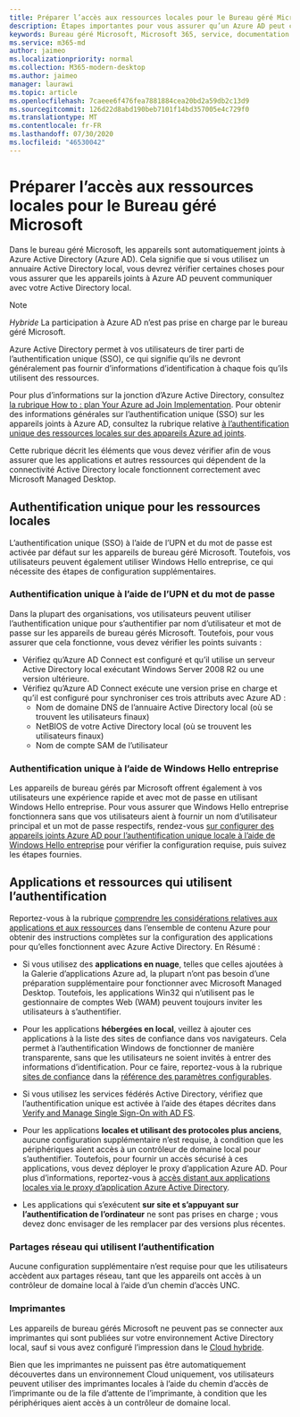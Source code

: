 ```yaml
---
title: Préparer l’accès aux ressources locales pour le Bureau géré Microsoft
description: Étapes importantes pour vous assurer qu’un Azure AD peut communiquer avec AD sur site pour fournir l’authentification
keywords: Bureau géré Microsoft, Microsoft 365, service, documentation
ms.service: m365-md
author: jaimeo
ms.localizationpriority: normal
ms.collection: M365-modern-desktop
ms.author: jaimeo
manager: laurawi
ms.topic: article
ms.openlocfilehash: 7caeee6f476fea7881884cea20bd2a59db2c13d9
ms.sourcegitcommit: 126d22d8abd190beb7101f14bd357005e4c729f0
ms.translationtype: MT
ms.contentlocale: fr-FR
ms.lasthandoff: 07/30/2020
ms.locfileid: "46530042"
---
```

#  <a name="prepare-on-premises-resources-access-for-microsoft-managed-desktop"></a>Préparer l’accès aux ressources locales pour le Bureau géré Microsoft

Dans le bureau géré Microsoft, les appareils sont automatiquement joints à Azure Active Directory (Azure AD). Cela signifie que si vous utilisez un annuaire Active Directory local, vous devrez vérifier certaines choses pour vous assurer que les appareils joints à Azure AD peuvent communiquer avec votre Active Directory local. 

> [!NOTE]  
> *Hybride* La participation à Azure AD n’est pas prise en charge par le bureau géré Microsoft.

Azure Active Directory permet à vos utilisateurs de tirer parti de l’authentification unique (SSO), ce qui signifie qu’ils ne devront généralement pas fournir d’informations d’identification à chaque fois qu’ils utilisent des ressources.

Pour plus d’informations sur la jonction d’Azure Active Directory, consultez [la rubrique How to : plan Your Azure ad Join Implementation](https://docs.microsoft.com/azure/active-directory/devices/azureadjoin-plan). Pour obtenir des informations générales sur l’authentification unique (SSO) sur les appareils joints à Azure AD, consultez la rubrique relative [à l’authentification unique des ressources locales sur des appareils Azure ad joints](https://docs.microsoft.com/azure/active-directory/devices/azuread-join-sso#how-it-works).


Cette rubrique décrit les éléments que vous devez vérifier afin de vous assurer que les applications et autres ressources qui dépendent de la connectivité Active Directory locale fonctionnent correctement avec Microsoft Managed Desktop.


## <a name="single-sign-on-for-on-premises-resources"></a>Authentification unique pour les ressources locales

L’authentification unique (SSO) à l’aide de l’UPN et du mot de passe est activée par défaut sur les appareils de bureau géré Microsoft. Toutefois, vos utilisateurs peuvent également utiliser Windows Hello entreprise, ce qui nécessite des étapes de configuration supplémentaires. 

### <a name="single-sign-on-by-using-upn-and-password"></a>Authentification unique à l’aide de l’UPN et du mot de passe

Dans la plupart des organisations, vos utilisateurs peuvent utiliser l’authentification unique pour s’authentifier par nom d’utilisateur et mot de passe sur les appareils de bureau gérés Microsoft. Toutefois, pour vous assurer que cela fonctionne, vous devez vérifier les points suivants :

- Vérifiez qu’Azure AD Connect est configuré et qu’il utilise un serveur Active Directory local exécutant Windows Server 2008 R2 ou une version ultérieure.
- Vérifiez qu’Azure AD Connect exécute une version prise en charge et qu’il est configuré pour synchroniser ces trois attributs avec Azure AD : 
    - Nom de domaine DNS de l’annuaire Active Directory local (où se trouvent les utilisateurs finaux)
    - NetBIOS de votre Active Directory local (où se trouvent les utilisateurs finaux)
    - Nom de compte SAM de l’utilisateur


### <a name="single-sign-on-by-using-windows-hello-for-business"></a>Authentification unique à l’aide de Windows Hello entreprise

Les appareils de bureau gérés par Microsoft offrent également à vos utilisateurs une expérience rapide et avec mot de passe en utilisant Windows Hello entreprise. Pour vous assurer que Windows Hello entreprise fonctionnera sans que vos utilisateurs aient à fournir un nom d’utilisateur principal et un mot de passe respectifs, rendez-vous [sur configurer des appareils joints Azure AD pour l’authentification unique locale à l’aide de Windows Hello entreprise](https://docs.microsoft.com/windows/security/identity-protection/hello-for-business/hello-hybrid-aadj-sso-base) pour vérifier la configuration requise, puis suivez les étapes fournies.


## <a name="apps-and-resources-that-use-authentication"></a>Applications et ressources qui utilisent l’authentification

Reportez-vous à la rubrique [comprendre les considérations relatives aux applications et aux ressources](https://docs.microsoft.com/azure/active-directory/devices/azureadjoin-plan#understand-considerations-for-applications-and-resources) dans l’ensemble de contenu Azure pour obtenir des instructions complètes sur la configuration des applications pour qu’elles fonctionnent avec Azure Active Directory. En Résumé :


- Si vous utilisez des **applications en nuage**, telles que celles ajoutées à la Galerie d’applications Azure ad, la plupart n’ont pas besoin d’une préparation supplémentaire pour fonctionner avec Microsoft Managed Desktop. Toutefois, les applications Win32 qui n’utilisent pas le gestionnaire de comptes Web (WAM) peuvent toujours inviter les utilisateurs à s’authentifier.

- Pour les applications **hébergées en local**, veillez à ajouter ces applications à la liste des sites de confiance dans vos navigateurs. Cela permet à l’authentification Windows de fonctionner de manière transparente, sans que les utilisateurs ne soient invités à entrer des informations d’identification. Pour ce faire, reportez-vous à la rubrique [sites de confiance](https://docs.microsoft.com/microsoft-365/managed-desktop/working-with-managed-desktop/config-setting-ref#trusted-sites) dans la [référence des paramètres configurables](https://docs.microsoft.com/microsoft-365/managed-desktop/working-with-managed-desktop/config-setting-ref).

- Si vous utilisez les services fédérés Active Directory, vérifiez que l’authentification unique est activée à l’aide des étapes décrites dans [Verify and Manage Single Sign-On with AD FS](https://docs.microsoft.com/previous-versions/azure/azure-services/jj151809(v=azure.100)). 

- Pour les applications **locales et utilisant des protocoles plus anciens**, aucune configuration supplémentaire n’est requise, à condition que les périphériques aient accès à un contrôleur de domaine local pour s’authentifier. Toutefois, pour fournir un accès sécurisé à ces applications, vous devez déployer le proxy d’application Azure AD. Pour plus d’informations, reportez-vous à [accès distant aux applications locales via le proxy d’application Azure Active Directory](https://docs.microsoft.com/azure/active-directory/manage-apps/application-proxy).

- Les applications qui s’exécutent **sur site et s’appuyant sur l’authentification de l’ordinateur** ne sont pas prises en charge ; vous devez donc envisager de les remplacer par des versions plus récentes.

### <a name="network-shares-that-use-authentication"></a>Partages réseau qui utilisent l’authentification

Aucune configuration supplémentaire n’est requise pour que les utilisateurs accèdent aux partages réseau, tant que les appareils ont accès à un contrôleur de domaine local à l’aide d’un chemin d’accès UNC.

### <a name="printers"></a>Imprimantes

Les appareils de bureau gérés Microsoft ne peuvent pas se connecter aux imprimantes qui sont publiées sur votre environnement Active Directory local, sauf si vous avez configuré l’impression dans le [Cloud hybride](https://docs.microsoft.com/windows-server/administration/hybrid-cloud-print/hybrid-cloud-print-deploy).

Bien que les imprimantes ne puissent pas être automatiquement découvertes dans un environnement Cloud uniquement, vos utilisateurs peuvent utiliser des imprimantes locales à l’aide du chemin d’accès de l’imprimante ou de la file d’attente de l’imprimante, à condition que les périphériques aient accès à un contrôleur de domaine local.

<!--add fuller material on printers when available-->
